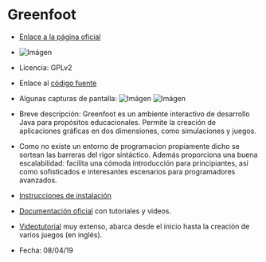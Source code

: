 # Greenfoot

* [Enlace a la página oficial](https://www.greenfoot.org/home)

* ![Imágen](https://upload.wikimedia.org/wikipedia/commons/thumb/4/43/Greenfoot_Logo.jpg/245px-Greenfoot_Logo.jpg) 

* Licencia: GPLv2

* Enlace al [código fuente](https://www.greenfoot.org/site/download_source)

* Algunas capturas de pantalla: ![Imágen](https://www.greenfoot.org/assets/overview/visual-aef5df7ab30bb75f0224d823b54051b2.png) ![Imágen](https://www.greenfoot.org/assets/overview/real-023a40c2415469a93281d5d5f75ebaaf.png)

* Breve descripción: Greenfoot es un ambiente interactivo de desarrollo Java para propósitos educacionales. Permite la creación de aplicaciones gráficas en dos dimensiones, como simulaciones y juegos. 
* Como no existe un entorno de programacion propiamente dicho se sortean las barreras del rigor sintáctico. Además proporciona una buena escalabilidad: facilita una cómoda introducción para principiantes, así como sofisticados e interesantes escenarios para programadores avanzados.

* [Instrucciones de instalación](https://www.greenfoot.org/download/installation)

* [Documentación oficial](https://www.greenfoot.org/doc) con tutoriales y videos.

* [Videotutorial](https://www.youtube.com/playlist?list=PLmwzeqwf733_hpzeDcgW6VUSZciqwkh2S) muy extenso, abarca desde el inicio hasta la creación de varios juegos (en inglés).

* Fecha: 08/04/19
